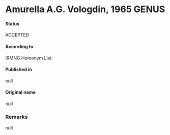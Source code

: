 Amurella A.G. Vologdin, 1965 GENUS
=======

#### Status
ACCEPTED

#### According to
IRMNG Homonym List

#### Published in
null

#### Original name
null

### Remarks
null
